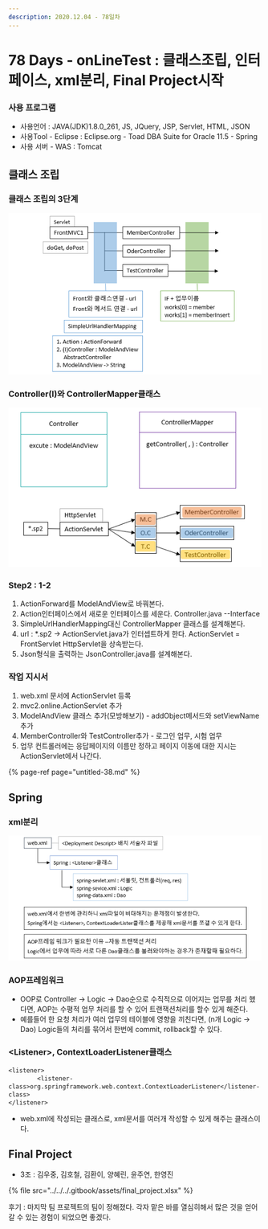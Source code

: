 ```yaml
---
description: 2020.12.04 - 78일차
---
```


# 78 Days - onLineTest : 클래스조립, 인터페이스, xml분리, Final Project시작

### 사용 프로그램

* 사용언어 : JAVA\(JDK\)1.8.0\_261, JS, JQuery, JSP, Servlet, HTML, JSON
* 사용Tool  - Eclipse : Eclipse.org - Toad DBA Suite for Oracle 11.5 - Spring
* 사용 서버 - WAS : Tomcat

## 클래스 조립

### 클래스 조립의 3단계

![](../../../.gitbook/assets/.png%20%2843%29.png)

### Controller\(I\)와 ControllerMapper클래스

![](../../../.gitbook/assets/2%20%2866%29.png)

### Step2 : 1-2

1. ActionForward를 ModelAndView로 바꿔본다.
2. Action인터페이스에서 새로운 인터페이스를 세운다. Controller.java --Interface
3. SimpleUrlHandlerMapping대신 ControllerMapper 클래스를 설계해본다.
4. url : \*.sp2 -&gt; ActionServlet.java가 인터셉트하게 한다. ActionServlet = FrontServlet HttpServlet을 상속받는다.
5. Json형식을 출력하는 JsonController.java를 설계해본다.

### 작업 지시서

1. web.xml 문서에 ActionServlet 등록
2. mvc2.online.ActionServlet 추가
3. ModelAndView 클래스 추가\(모방해보기\) - addObject메서드와 setViewName추가
4. MemberController와 TestController추가 - 로그인 업무, 시험 업무
5. 업무 컨트롤러에는 응답페이지의 이름만 정하고 페이지 이동에 대한 지시는 ActionServlet에서 나간다.

{% page-ref page="untitled-38.md" %}

## Spring

### xml분리

![](../../../.gitbook/assets/3%20%2850%29.png)

### AOP프레임워크

* OOP로  Controller -&gt; Logic -&gt; Dao순으로 수직적으로 이어지는 업무를 처리 했다면,  AOP는 수평적 업무 처리를 할 수 있어 트랜잭션처리를 할수 있게 해준다.
* 예를들어 한 요청 처리가 여러 업무의 테이블에 영향을 끼친다면, \(n개 Logic -&gt; Dao\) Logic들의 처리를 묶어서 한번에 commit, rollback할 수 있다.

### &lt;Listener&gt;, ContextLoaderListener클래스

```markup
<listener>
		<listener-class>org.springframework.web.context.ContextLoaderListener</listener-class>
</listener>
```

* web.xml에 작성되는 클래스로, xml문서를 여러개 작성할 수 있게 해주는 클래스이다.

## Final Project

* 3조 : 김우중, 김호철, 김환이, 양혜린, 윤주연, 한영진

{% file src="../../../.gitbook/assets/final\_project.xlsx" %}

후기 : 마지막 팀 프로젝트의 팀이 정해졌다. 각자 맡은 바를 열심히해서 많은 것을 얻어 갈 수 있는 경험이 되었으면 좋겠다.


